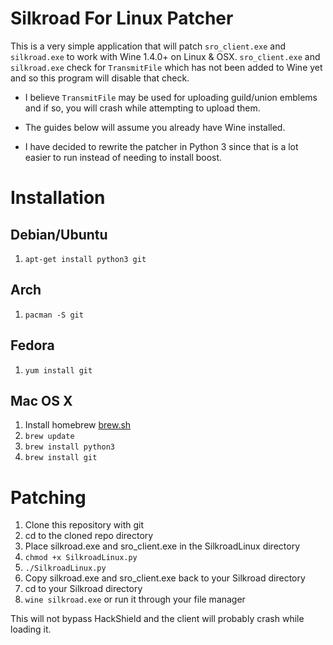 Silkroad For Linux Patcher
==========================
This is a very simple application that will patch `sro_client.exe` and `silkroad.exe` to work with Wine 1.4.0+ on Linux & OSX. `sro_client.exe` and `silkroad.exe` check for `TransmitFile` which has not been added to Wine yet and so this program will disable that check.

- I believe `TransmitFile` may be used for uploading guild/union emblems and if so, you will crash while attempting to upload them.

- The guides below will assume you already have Wine installed.

- I have decided to rewrite the patcher in Python 3 since that is a lot easier to run instead of needing to install boost.

Installation
============

Debian/Ubuntu
-------------
1. `apt-get install python3 git`

Arch
----
1. `pacman -S git`

Fedora
------
1. `yum install git`

Mac OS X
-------
1. Install homebrew [brew.sh](http://brew.sh)
2. `brew update`
3. `brew install python3`
4. `brew install git`

Patching
========
1. Clone this repository with git
2. cd to the cloned repo directory
3. Place silkroad.exe and sro_client.exe in the SilkroadLinux directory
4. `chmod +x SilkroadLinux.py`
5. `./SilkroadLinux.py`
6. Copy silkroad.exe and sro_client.exe back to your Silkroad directory
7. cd to your Silkroad directory
8. `wine silkroad.exe` or run it through your file manager

This will not bypass HackShield and the client will probably crash while loading it.
